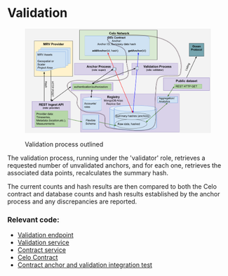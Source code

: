 # Validation

<figure><img src="../../.gitbook/assets/validation.png" alt=""><figcaption><p>Validation process outlined</p></figcaption></figure>

The validation process, running under the 'validator' role, retrieves a requested number of unvalidated anchors, and for each one, retrieves the associated data points, recalculates the summary hash.&#x20;

The current counts and hash results are then compared to both the Celo contract and database counts and hash results established by the anchor process and any discrepancies are reported.

### Relevant code:

* [Validation endpoint](https://github.com/MRV-Studio/openmrv-server/blob/main/src/controller/validatorController.ts)
* [Validation service](https://github.com/MRV-Studio/openmrv-server/blob/main/src/service/validator.service.ts)
* [Contract service](https://github.com/MRV-Studio/openmrv-server/blob/main/src/service/contract.service.ts)
* [Celo Contract](https://github.com/MRV-Studio/openmrv-contract/blob/main/contracts/GeodataAnchor.sol)
* [Contract anchor and validation integration test](https://github.com/MRV-Studio/openmrv-server/blob/main/src/test/localnode.test.ts)
